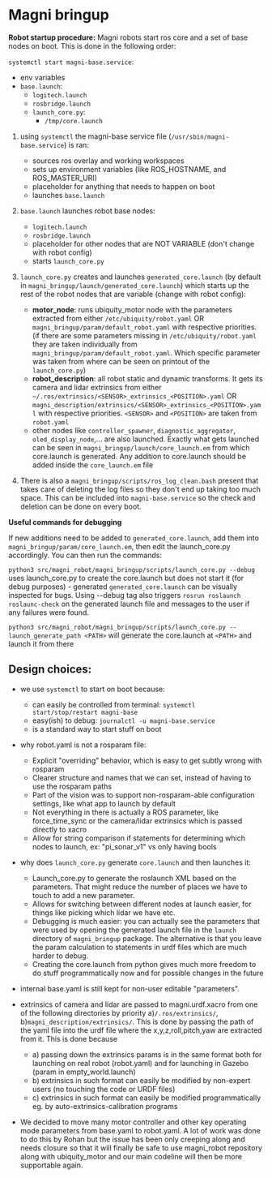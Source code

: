 # Magni bringup

**Robot startup procedure:**
Magni robots start ros core and a set of base nodes on boot. This is done in the following order:

`systemctl start magni-base.service`:
  - env variables
  - `base.launch`:
    - `logitech.launch`
    - `rosbridge.launch`
    - `launch_core.py`:
      - `/tmp/core.launch`

1. using `systemctl` the magni-base service file (`/usr/sbin/magni-base.service`) is ran:
     - sources ros overlay and working workspaces
     - sets up environment variables (like ROS_HOSTNAME, and ROS_MASTER_URI)
     - placeholder for anything that needs to happen on boot
     - launches `base.launch`

2. `base.launch` launches robot base nodes:
     - `logitech.launch`
     - `rosbridge.launch` 
     - placeholder for other nodes that are NOT VARIABLE (don't change with robot config)
     - starts `launch_core.py`
3. `launch_core.py` creates and launches `generated_core.launch` (by default in `magni_bringup/launch/generated_core.launch`) which starts up the rest of the robot nodes that are variable (change with robot config):
     - **motor_node**: runs ubiquity_motor node with the parameters extracted from either `/etc/ubiquity/robot.yaml` OR `magni_bringup/param/default_robot.yaml` with respective priorities. (if there are some parameters missing in `/etc/ubiquity/robot.yaml` they are taken individually from `magni_bringup/param/default_robot.yaml`. Which specific parameter was taken from where can be seen on printout of the `launch_core.py`)
     - **robot_description**: all robot static and dynamic transforms. It gets its camera and lidar extrinsics from either `~/.ros/extrinsics/<SENSOR>_extrinsics_<POSITION>.yaml` OR `magni_description/extrinsics/<SENSOR>_extrinsics_<POSITION>.yaml` with respective priorities. `<SENSOR>` and `<POSITION>` are taken from `robot.yaml`
     - other nodes like `controller_spawner`, `diagnostic_aggregator`, `oled_display_node`,... are also launched. Exactly what gets launched can be seen in `magni_bringup/launch/core_launch.em` from which core.launch is generated. Any addition to core.launch should be added inside the `core_launch.em` file

4. There is also a `magni_bringup/scripts/ros_log_clean.bash` present that takes care of deleting the log files so they don't end up taking too much space. This can be included into `magni-base.service` so the check and deletion can be done on every boot.


**Useful commands for debugging**

If new additions need to be added to `generated_core.launch`, add them into `magni_bringup/param/core_launch.em`, then edit the launch_core.py accordingly. You can then run the commands:

`python3 src/magni_robot/magni_bringup/scripts/launch_core.py --debug` uses launch_core.py to create the core.launch but does not start it (for debug purposes) - generated `generated_core.launch` can be visually inspected for bugs. Using --debug tag also triggers `rosrun roslaunch roslaunc-check` on the generated launch file and messages to the user if any failures were found. 

`python3 src/magni_robot/magni_bringup/scripts/launch_core.py --launch_generate_path <PATH>` will generate the core.launch at `<PATH>` and launch it from there

## Design choices:
 - we use `systemctl` to start on boot because:
   - can easily be controlled from terminal: `systemctl start/stop/restart magni-base`
   - easy(ish) to debug: `journalctl -u magni-base.service`
   - is a standard way to start stuff on boot
  
 - why robot.yaml is not a rosparam file: 
    - Explicit "overriding" behavior, which is easy to get subtly wrong with rosparam
    - Clearer structure and names that we can set, instead of having to use the rosparam paths
    - Part of the vision was to support non-rosparam-able configuration settings, like what app to launch by default
    - Not everything in there is actually a ROS parameter, like force_time_sync or the camera/lidar extrinsics which is passed directly to xacro
    - Allow for string comparison if statements for determining which nodes to launch, ex: "pi_sonar_v1" vs only having bools

 - why does `launch_core.py` generate `core.launch` and then launches it:
    - Launch_core.py to generate the roslaunch XML based on the parameters. That might reduce the number of places we have to touch to add a new parameter. 
    - Allows for switching between different nodes at launch easier, for things like picking which lidar we have etc.
    - Debugging is much easier: you can actually see the parameters that were used by opening the generated launch file in the `launch` directory of `magni_bringup` package. The alternative is that you leave the param calculation to statements in urdf files which are much harder to debug.
    - Creating the core.launch from python gives much more freedom to do stuff programmatically now and for possible changes in the future

 - internal base.yaml is still kept for non-user editable "parameters".

 - extrinsics of camera and lidar are passed to magni.urdf.xacro from one of the following directories by priority a)`/.ros/extrinsics/`, b)`magni_description/extrinsics/`. This is done by passing the path of the yaml file into the urdf file where the x,y,z,roll,pitch,yaw are extracted from it. This is done because 
   - a) passing down the extrinsics params is in the same format both for launching on real robot (robot.yaml) and for launching in Gazebo (param in empty_world.launch)
   - b) extrinsics in such format can easily be modified by non-expert users (no touching the code or URDF files)
   - c) extrinsics in such format can easily be modified programmatically eg. by auto-extrinsics-calibration programs

 - We decided to move many motor controller and other key operating mode parameters from base.yaml to robot.yaml. A lot of work was done to do this by Rohan but the issue has been only creeping along and needs closure so that it will finally be safe to use magni_robot repository along with ubiquity_motor and our main codeline will then be more supportable again.